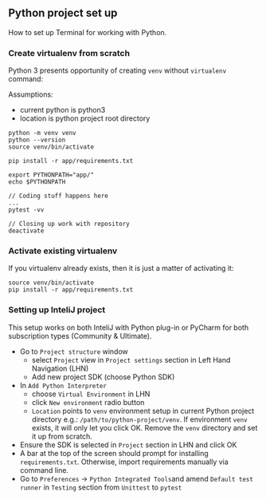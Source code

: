 ## Python project set up
How to set up Terminal for working with Python.

### Create virtualenv from scratch

Python 3 presents opportunity of creating `venv` without `virtualenv` command:

Assumptions:

* current python is python3
* location is python project root directory

```
python -m venv venv
python --version
source venv/bin/activate

pip install -r app/requirements.txt

export PYTHONPATH="app/"
echo $PYTHONPATH  

// Coding stuff happens here
...
pytest -vv 

// Closing up work with repository
deactivate
```


### Activate existing virtualenv
If you virtualenv already exists, then it is just a matter of activating it:

```
source venv/bin/activate
pip install -r app/requirements.txt
```


### Setting up InteliJ project

This setup works on both InteliJ with Python plug-in or PyCharm for both subscription types (Community & Ultimate).

- Go to `Project structure` window
	+ select `Project` view in `Project settings` section in Left Hand Navigation (LHN)
	+ Add new project SDK (choose Python SDK)
- In `Add Python Interpreter`
	+ choose `Virtual Environment` in LHN
	+ click `New environment` radio button 
	+ `Location` points to `venv` environment setup in current Python project directory e.g.: `/path/to/python-project/venv`. If environment `venv` exists, it will only let you click OK. Remove the `venv` directory and set it up from scratch. 
- Ensure the SDK is selected in `Project` section in LHN and click OK
- A bar at the top of the screen should prompt for installing `requirements.txt`. Otherwise, import requirements manually via command line.
- Go to `Preferences` -> `Python Integrated Tools`and amend `Default test runner` in `Testing` section from `Unittest` to `pytest`
